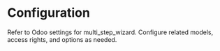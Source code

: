 # Configuration

Refer to Odoo settings for multi_step_wizard. Configure related models, access rights, and options as needed.
